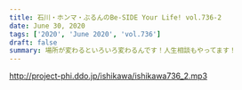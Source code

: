 ```yaml
---
title: 石川・ホンマ・ぶるんのBe-SIDE Your Life! vol.736-2
date: June 30, 2020
tags: ['2020', 'June 2020', 'vol.736']
draft: false
summary: 場所が変わるといろいろ変わるんです！人生相談もやってます！
---
```


http://project-phi.ddo.jp/ishikawa/ishikawa736_2.mp3